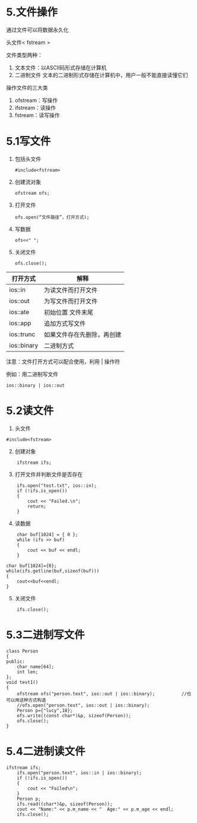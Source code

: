 # 5.文件操作
通过文件可以将数据永久化

头文件< fstream >

文件类型两种：
1. 文本文件：以ASCII码形式存储在计算机
2. 二进制文件 文本的二进制形式存储在计算机中，用户一般不能直接读懂它们

操作文件的三大类
1. ofstream：写操作
2. ifstream：读操作
3. fstream：读写操作

# 5.1写文件
1. 包括头文件
   ```
   #include<fstream>
   ```
2. 创建流对象
   ```
   ofstream ofs;
   ```
3. 打开文件
   ```
   ofs.open(“文件路径”，打开方式);
   ```
4. 写数据
   ```
   ofs<<" ";
   ```
5. 关闭文件
   ```
   ofs.close();
   ```

|打开方式|解释|
|---|---|
|ios::in|为读文件而打开文件
|ios::out|为写文件而打开文件
|ios::ate|初始位置 文件末尾
|ios::app|追加方式写文件
|ios::trunc|如果文件存在先删除，再创建
|ios::binary|二进制方式

注意：文件打开方式可以配合使用，利用 | 操作符

例如：用二进制写文件 
```
ios::binary | ios::out
```
# 5.2读文件
1. 头文件
```
#include<fstream>
```
2. 创建对象
```
    ifstream ifs;
```
3. 打开文件并判断文件是否存在
```
	ifs.open("test.txt", ios::in);
	if (!ifs.is_open())
	{
		cout << "Failed.\n";
		return;
	}
```
4. 读数据
```	
	char buf[1024] = { 0 };
	while (ifs >> buf)
	{
		cout << buf << endl;
	}
```
```
char buf[1024]={0};
while(ifs.getline(buf,sizeof(buf)))
{
    cout<<buf<<endl;
}
```
5. 关闭文件
```
	ifs.close();
```
# 5.3二进制写文件
```
class Person
{
public:
	char name[64];
	int len;
};
void test1()
{
	ofstream ofs("person.text", ios::out | ios::binary);          //也可以用这种方式构造
	//ofs.open("person.text", ios::out | ios::binary);
	Person p={"lucy",18};
	ofs.write((const char*)&p, sizeof(Person));
	ofs.close();
}
```
# 5.4二进制读文件
```
ifstream ifs;
	ifs.open("person.text", ios::in | ios::binary);
	if (!ifs.is_open())
	{
		cout << "Failed\n";
	}
	Person p;
	ifs.read((char*)&p, sizeof(Person));
	cout << "Name:" << p.m_name << "  Age:" << p.m_age << endl;
	ifs.close();
```